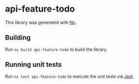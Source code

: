 # api-feature-todo

This library was generated with [Nx](https://nx.dev).

## Building

Run `nx build api-feature-todo` to build the library.

## Running unit tests

Run `nx test api-feature-todo` to execute the unit tests via [Jest](https://jestjs.io).
